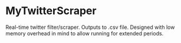 # MyTwitterScraper
Real-time twitter filter/scraper. Outputs to .csv file. Designed with low memory overhead in mind to allow running for extended periods.

